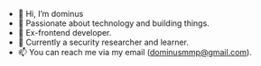 - 👋 Hi, I’m dominus
- 👀 Passionate about technology and building things.
- 🎨 Ex-frontend developer.
- 🥷 Currently a security researcher and learner.
- 📫 You can reach me via my email (dominusmmp@gmail.com).
